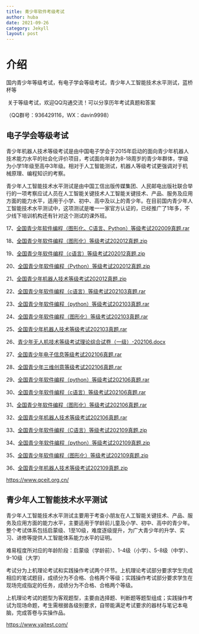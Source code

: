 ```yaml
---
title: 青少年软件考级考试
author: huba
date: 2021-09-26
category: Jekyll
layout: post
---
```




# 介绍

​	国内青少年等级考试，有电子学会等级考试，青少年人工智能技术水平测试，蓝桥杯等

​	关于等级考试，欢迎QQ沟通交流！可以分享历年考试真题和答案

（QQ群号：936429116，WX：davin9998）



## 电子学会等级考试

青少年机器人技术等级考试是由中国电子学会于2015年启动的面向青少年机器人技术能力水平的社会化评价项目，考试面向年龄为8-18周岁的青少年群体，学级为小学1年级至高中3年级。相对于人工智能测试，机器人等级考试更强调对于机械原理、编程知识的考察。


青少年人工智能技术水平测试是由中国工信出版传媒集团、人民邮电出版社联合举行的一项考察应试人员在人工智能关键技术人工智能关键技术、产品、服务及应用方面的能力水平，适用于小学、初中、高中及以上的青少年。在目前国内青少年人工智能技术水平测试中，这项测试是唯一一家官方认证的，已经推广了1年多，不少线下培训机构还有针对这个测试的课外班。





17、[全国青少年软件编程（图形化、C语言、Python）等级考试202009真题.rar](http://119.23.247.84:8080/file/0/7/6/全国青少年软件编程（图形化、C语言、Python）等级考试202009真题.rar)

18、[全国青少年软件编程（图形化）等级考试202012真题.zip](http://119.23.247.84:8080/file/8/8/4/全国青少年软件编程（图形化）等级考试202012真题.zip)

19、[全国青少年软件编程（c语言）等级考试202012真题.zip](http://119.23.247.84:8080/file/8/4/5/全国青少年软件编程（c语言）等级考试202012真题.zip)

20、[全国青少年软件编程（Python）等级考试202012真题.zip](http://119.23.247.84:8080/file/8/9/1/全国青少年软件编程（Python）等级考试202012真题.zip)

21、[全国青少年机器人技术等级考试202012真题.zip](http://119.23.247.84:8080/file/1/2/9/全国青少年机器人技术等级考试202012真题.zip)

22、[全国青少年软件编程（c语言）等级考试202103真题.rar](http://119.23.247.84:8080/file/1/7/2/全国青少年软件编程(c语言)等级考试202103真题.rar)

23、[全国青少年软件编程（python）等级考试202103真题.rar](http://119.23.247.84:8080/file/1/9/6/全国青少年软件编程(python)等级考试202103真题.rar)

24、[全国青少年软件编程（图形化）等级考试202103真题.rar](http://119.23.247.84:8080/file/2/9/5/全国青少年软件编程(图形化)等级考试202103真题.rar)

25、[全国青少年机器人技术等级考试202103真题.rar](http://119.23.247.84:8080/file/2/9/4/全国青少年机器人技术等级考试202103真题.rar)

26、[青少年无人机技术等级考试理论综合试卷（一级）-202106.docx](http://119.23.247.84:8080/file/3/2/7/青少年无人机技术等级考试理论综合试卷（一级）-202106.docx)

27、[全国青少年电子信息等级考试202106真题.rar](http://119.23.247.84:8080/file/7/0/6/全国青少年电子信息等级考试202106真题.rar)

28、[全国青少年三维创意等级考试202106真题.rar](http://119.23.247.84:8080/file/0/0/8/全国青少年三维创意等级考试202106真题.rar)

29、[全国青少年软件编程（python）等级考试202106真题.rar](http://119.23.247.84:8080/file/7/9/9/全国青少年软件编程（python）等级考试202106真题.rar)

30、[全国青少年软件编程（c语言）等级考试202106真题.rar](http://119.23.247.84:8080/file/4/0/8/全国青少年软件编程（c语言）等级考试202106真题.rar)

31、[全国青少年软件编程（图形化）等级考试202106真题.rar](http://119.23.247.84:8080/file/4/9/5/全国青少年软件编程（图形化）等级考试202106真题.rar)

32、[全国青少年机器人技术等级考试202106真题.rar](http://119.23.247.84:8080/file/5/9/4/全国青少年机器人技术等级考试202106真题.rar)

33、[全国青少年软件编程（C语言）等级考试202109真题.zip](http://119.23.247.84:8080/file/4/0/2/全国青少年软件编程（C语言）等级考试202109真题.zip)

34、[全国青少年软件编程（python）等级考试202109真题.zip](http://119.23.247.84:8080/file/6/9/5/全国青少年软件编程（python）等级考试202109真题.zip)

35、[全国青少年软件编程（图形化）等级考试202109真题.zip](http://119.23.247.84:8080/file/2/9/8/全国青少年软件编程（图形化）等级考试202109真题.zip)

36、[全国青少年机器人技术等级考试202109真题.zip](http://119.23.247.84:8080/file/3/2/5/全国青少年机器人技术等级考试202109真题.zip)



https://www.qceit.org.cn/



## 青少年人工智能技术水平测试



青少年人工智能技术水平测试主要用于考查小朋友在人工智能关键技术、产品、服务及应用方面的能力水平，主要适用于学龄前儿童及小学、初中、高中的青少年。整个考试体系包括启蒙级、1至10级，难度逐级提升，为广大青少年的升学、实习、进修等提供人工智能体系能力水平的证明。

难易程度所对应的年龄阶段：启蒙级（学龄前）、1-4级（小学）、5-8级（中学）、9-10级（大学）

考试分为上机理论考试和实践操作考试两个环节。上机理论考试部分要求学生完成相应的笔试题目，成绩分为不合格、合格两个等级；实践操作考试部分要求学生在现场完成指定的任务，成绩分为不合格、合格两个等级。

上机理论考试的题型为客观题型，主要由选择题、判断题等题型组成；实践操作考试为现场命题，考生需根据各级别要求，自带能满足考试要求的器材与笔记本电脑，完成答卷与实操作品。

https://www.yaitest.com/









